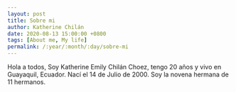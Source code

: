 ```yaml
---
layout: post
title: Sobre mi
author: Katherine Chilán
date: 2020-08-13 15:00:00 +0800
tags: [About me, My life]
permalink: /:year/:month/:day/sobre-mi
---
```


Hola a todos, Soy Katherine Emily Chilán Choez, tengo 20 años y vivo en Guayaquil, Ecuador.
Nací el 14 de Julio de 2000. Soy la novena hermana de 11 hermanos.
